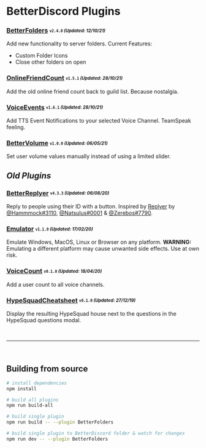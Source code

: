 # BetterDiscord Plugins

### [BetterFolders](/v1/BetterFolders.plugin.js) <sub><sup>`v2.4.0` *(Updated: 12/10/21)*</sup></sub>
Add new functionality to server folders.
Current Features:
- Custom Folder Icons
- Close other folders on open

### [OnlineFriendCount](/v1/OnlineFriendCount.plugin.js) <sub><sup>`v1.5.1` *(Updated: 28/10/21)*</sup></sub>
Add the old online friend count back to guild list. Because nostalgia.

### [VoiceEvents](/v1/VoiceEvents.plugin.js) <sub><sup>`v1.6.1` *(Updated: 28/10/21)*</sup></sub>
Add TTS Event Notifications to your selected Voice Channel. TeamSpeak feeling.

### [BetterVolume](/v1/BetterVolume.plugin.js) <sub><sup>`v1.0.0` *(Updated: 06/05/21)*</sup></sub>
Set user volume values manually instead of using a limited slider.

## *Old Plugins*

### [BetterReplyer](/old/BetterReplyer.plugin.js) <sub><sup>`v4.3.3` *(Updated: 06/08/20)*</sup></sub>
Reply to people using their ID with a button.
Inspired by [Replyer](https://github.com/cosmicsalad/Discord-Themes-and-Plugins/blob/master/plugins/replyer.plugin.js) by [@Hammmock#3110](https://github.com/cosmicsalad), [@Natsulus#0001](https://github.com/Delivator) & [@Zerebos#7790](https://github.com/rauenzi).

### [Emulator](/old/Emulator.plugin.js) <sub><sup>`v1.1.0` *(Updated: 17/02/20)*</sup></sub>
Emulate Windows, MacOS, Linux or Browser on any platform.
**WARNING:** Emulating a different platform may cause unwanted side effects. Use at own risk.

### [VoiceCount](/old/VoiceCount.plugin.js) <sub><sup>`v0.1.0` *(Updated: 18/04/20)*</sup></sub>
Add a user count to all voice channels.

### [HypeSquadCheatsheet](/old/HypeSquadCheatsheet.plugin.js) <sub><sup>`v0.1.0` *(Updated: 27/12/19)*</sup></sub>
Display the resulting HypeSquad house next to the questions in the HypeSquad questions modal.

<br>

---

<br>

## Building from source
```sh
# install dependencies
npm install

# build all plugins
npm run build-all

# build single plugin
npm run build -- --plugin BetterFolders

# build single plugin to BetterDiscord folder & watch for changes
npm run dev -- --plugin BetterFolders
```
